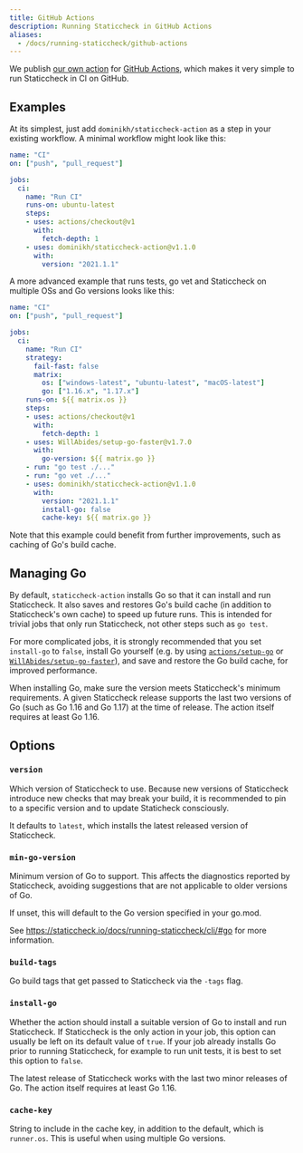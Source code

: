 ```yaml
---
title: GitHub Actions
description: Running Staticcheck in GitHub Actions
aliases:
  - /docs/running-staticcheck/github-actions
---
```

We publish [our own action](https://github.com/marketplace/actions/staticcheck) for [GitHub Actions](https://github.com/features/actions),
which makes it very simple to run Staticcheck in CI on GitHub.

## Examples

At its simplest, just add `dominikh/staticcheck-action` as a step in your existing workflow.
A minimal workflow might look like this:

```yaml
name: "CI"
on: ["push", "pull_request"]

jobs:
  ci:
	name: "Run CI"
	runs-on: ubuntu-latest
	steps:
	- uses: actions/checkout@v1
	  with:
		fetch-depth: 1
	- uses: dominikh/staticcheck-action@v1.1.0
	  with:
		version: "2021.1.1"
```

A more advanced example that runs tests, go vet and Staticcheck on multiple OSs and Go versions looks like this:

```yaml
name: "CI"
on: ["push", "pull_request"]

jobs:
  ci:
	name: "Run CI"
	strategy:
	  fail-fast: false
	  matrix:
		os: ["windows-latest", "ubuntu-latest", "macOS-latest"]
		go: ["1.16.x", "1.17.x"]
	runs-on: ${{ matrix.os }}
	steps:
	- uses: actions/checkout@v1
	  with:
		fetch-depth: 1
	- uses: WillAbides/setup-go-faster@v1.7.0
	  with:
		go-version: ${{ matrix.go }}
	- run: "go test ./..."
	- run: "go vet ./..."
	- uses: dominikh/staticcheck-action@v1.1.0
	  with:
		version: "2021.1.1"
		install-go: false
		cache-key: ${{ matrix.go }}
```

Note that this example could benefit from further improvements, such as caching of Go's build cache.

## Managing Go

By default, `staticcheck-action` installs Go so that it can install and run Staticcheck.
It also saves and restores Go's build cache (in addition to Staticcheck's own cache) to speed up future runs.
This is intended for trivial jobs that only run Staticcheck, not other steps such as `go test`.

For more complicated jobs, it is strongly recommended that you set `install-go` to `false`,
install Go yourself (e.g. by using [`actions/setup-go`](https://github.com/actions/setup-go) or [`WillAbides/setup-go-faster`](https://github.com/WillAbides/setup-go-faster)),
and save and restore the Go build cache, for improved performance.

When installing Go, make sure the version meets Staticcheck's minimum requirements.
A given Staticcheck release supports the last two versions of Go (such as Go 1.16 and Go 1.17) at the time of release.
The action itself requires at least Go 1.16.

## Options

### `version`

Which version of Staticcheck to use.
Because new versions of Staticcheck introduce new checks that may break your build,
it is recommended to pin to a specific version and to update Staticheck consciously.

It defaults to `latest`, which installs the latest released version of Staticcheck.

### `min-go-version`

Minimum version of Go to support. This affects the diagnostics reported by Staticcheck,
avoiding suggestions that are not applicable to older versions of Go.

If unset, this will default to the Go version specified in your go.mod.

See https://staticcheck.io/docs/running-staticcheck/cli/#go for more information.

### `build-tags`

Go build tags that get passed to Staticcheck via the `-tags` flag.

### `install-go`

Whether the action should install a suitable version of Go to install and run Staticcheck.
If Staticcheck is the only action in your job, this option can usually be left on its default value of `true`.
If your job already installs Go prior to running Staticcheck, for example to run unit tests, it is best to set this option to `false`.

The latest release of Staticcheck works with the last two minor releases of Go.
The action itself requires at least Go 1.16.

### `cache-key`

String to include in the cache key, in addition to the default, which is `runner.os`.
This is useful when using multiple Go versions.
